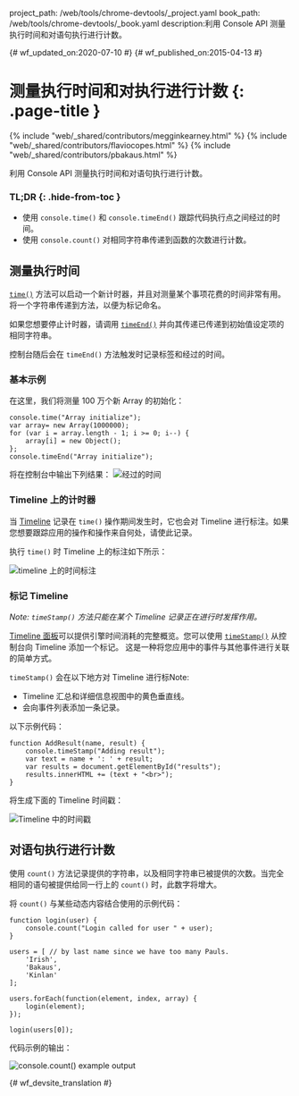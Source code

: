 project_path: /web/tools/chrome-devtools/_project.yaml
book_path: /web/tools/chrome-devtools/_book.yaml
description:利用 Console API 测量执行时间和对语句执行进行计数。

{# wf_updated_on:2020-07-10 #}
{# wf_published_on:2015-04-13 #}

# 测量执行时间和对执行进行计数 {: .page-title }

{% include "web/_shared/contributors/megginkearney.html" %}
{% include "web/_shared/contributors/flaviocopes.html" %}
{% include "web/_shared/contributors/pbakaus.html" %}

利用 Console API 测量执行时间和对语句执行进行计数。


### TL;DR {: .hide-from-toc }
- 使用  <code>console.time()</code> 和  <code>console.timeEnd()</code> 跟踪代码执行点之间经过的时间。
- 使用  <code>console.count()</code> 对相同字符串传递到函数的次数进行计数。


## 测量执行时间

[`time()`](./console-reference#consoletimelabel) 方法可以启动一个新计时器，并且对测量某个事项花费的时间非常有用。将一个字符串传递到方法，以便为标记命名。

如果您想要停止计时器，请调用 [`timeEnd()`](./console-reference#consoletimeendlabel) 并向其传递已传递到初始值设定项的相同字符串。

控制台随后会在 `timeEnd()` 方法触发时记录标签和经过的时间。

### 基本示例

在这里，我们将测量 100 万个新 Array 的初始化：


    console.time("Array initialize");
    var array= new Array(1000000);
    for (var i = array.length - 1; i >= 0; i--) {
        array[i] = new Object();
    };
    console.timeEnd("Array initialize");


将在控制台中输出下列结果：
![经过的时间](images/track-executions-time-duration.png)

### Timeline 上的计时器

当 [Timeline](/web/tools/chrome-devtools/profile/evaluate-performance/timeline-tool) 记录在 `time()` 操作期间发生时，它也会对 Timeline 进行标注。如果您想要跟踪应用的操作和操作来自何处，请使此记录。

执行 `time()` 时 Timeline 上的标注如下所示：

![timeline 上的时间标注](images/track-executions-time-annotation-on-timeline.png)

### 标记 Timeline

*Note: `timeStamp()` 方法只能在某个 Timeline 记录正在进行时发挥作用。*

[Timeline 面板](/web/tools/chrome-devtools/profile/evaluate-performance/timeline-tool)可以提供引擎时间消耗的完整概览。您可以使用 [`timeStamp()`](./console-reference#consoletimestamplabel) 从控制台向 Timeline 添加一个标记。
这是一种将您应用中的事件与其他事件进行关联的简单方式。

`timeStamp()` 会在以下地方对 Timeline 进行标Note:

- Timeline 汇总和详细信息视图中的黄色垂直线。
- 会向事件列表添加一条记录。

以下示例代码：


    function AddResult(name, result) {
        console.timeStamp("Adding result");
        var text = name + ': ' + result;
        var results = document.getElementById("results");
        results.innerHTML += (text + "<br>");
    }


将生成下面的 Timeline 时间戳：

![Timeline 中的时间戳](images/track-executions-timestamp2.png)

## 对语句执行进行计数

使用 `count()` 方法记录提供的字符串，以及相同字符串已被提供的次数。当完全相同的语句被提供给同一行上的 `count()` 时，此数字将增大。

将 `count()` 与某些动态内容结合使用的示例代码：


    function login(user) {
        console.count("Login called for user " + user);
    }

    users = [ // by last name since we have too many Pauls.
        'Irish',
        'Bakaus',
        'Kinlan'
    ];

    users.forEach(function(element, index, array) {
        login(element);
    });

    login(users[0]);


代码示例的输出：

![console.count() example output](images/track-executions-console-count.png)




{# wf_devsite_translation #}
